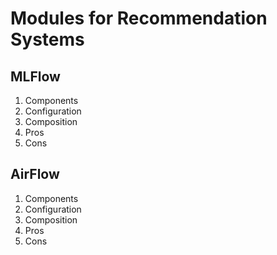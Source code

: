 # Modules for Recommendation Systems

## MLFlow

1. Components
2. Configuration
3. Composition
4. Pros
5. Cons

## AirFlow

1. Components
2. Configuration
3. Composition
4. Pros
5. Cons
